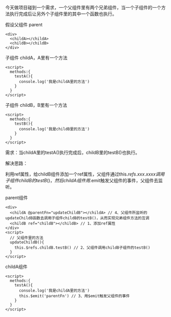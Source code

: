 今天做项目碰到一个需求，一个父组件里有两个兄弟组件，当一个子组件的一个方法执行完成后让另外个子组件里的其中一个函数也执行。

假设父组件 parent

	<div>
	  <childA></childA>
	  <childB></childB>
	</div>

子组件 childA，A里有一个方法

	<script>
	  methods:{
	    testA(){
	      console.log('我是childA里的方法')
	    }
	  }
	</script>

子组件 childB，B里有一个方法	

	<script>
	  methods:{
	    testB(){
          console.log('我是childB里的方法')
        }
      }
	</script>

需求：当childA里的testA()执行完成后，childB里的testB()也执行。

解决思路：

利用ref属性，给childB组件添加一个ref属性，父组件通过this.$refs.xxx.xxxx调用子组件childB的testB()，然后childA组件用$.emit触发父组件的事件，父组件去监听。

parent组件

	<div>
	  <childA @parentFn="updateChildB"></childA> // 4、父组件所监听的updateChildB函数去调用子组件childB的testB()，从而实现兄弟组件方法的互调
	  <childB ref="childB"></childB> // 1、添加ref属性
	</div>
	<script>
	  // 父组件里的方法
	  updateChildB(){
	    this.$refs.childB.testB() // 2、父组件调用childB子组件的testB()
	  }
	</script>

childA组件

	<script>
	  methods:{
	    testA(){
	      console.log('我是childA里的方法')
	      this.$emit('parentFn') // 3、用$emit触发父组件的事件
	    }
	  }
	</script>

